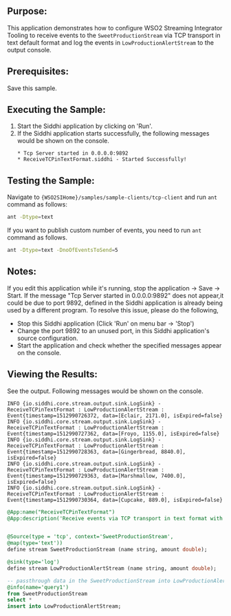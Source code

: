 ## Purpose:
This application demonstrates how to configure WSO2 Streaming Integrator Tooling to receive events to the `SweetProductionStream` via TCP transport in text default format and log the events in `LowProductionAlertStream` to the  output  console.

## Prerequisites:
Save this sample.

## Executing the Sample:
1) Start the Siddhi application by clicking on 'Run'.
2) If the Siddhi application starts successfully, the following messages would be shown on the console.
    ```
    * Tcp Server started in 0.0.0.0:9892
    * ReceiveTCPinTextFormat.siddhi - Started Successfully!
    ```

## Testing the Sample:
Navigate to `{WSO2SIHome}/samples/sample-clients/tcp-client` and run `ant` command as follows:
```bash
ant -Dtype=text
```
If you want to publish custom number of events, you need to run `ant` command as follows.
```bash
ant -Dtype=text -DnoOfEventsToSend=5
```

## Notes:
If you edit this application while it's running, stop the application -> Save -> Start.
If the message "Tcp Server started in 0.0.0.0:9892" does not appear,it could be due to port 9892, defined in the Siddhi application is already being used by a different program. To resolve this issue, please do the following,
* Stop this Siddhi application (Click 'Run' on menu bar -> 'Stop')
* Change the port 9892 to an unused port, in this Siddhi application's source configuration.
* Start the application and check whether the specified messages appear on the console.

## Viewing the Results:
See the output. Following messages would be shown on the console.
```
INFO {io.siddhi.core.stream.output.sink.LogSink} - ReceiveTCPinTextFormat : LowProductionAlertStream : Event{timestamp=1512990726372, data=[Eclair, 2171.0], isExpired=false}
INFO {io.siddhi.core.stream.output.sink.LogSink} - ReceiveTCPinTextFormat : LowProductionAlertStream : Event{timestamp=1512990727362, data=[Froyo, 1155.0], isExpired=false}
INFO {io.siddhi.core.stream.output.sink.LogSink} - ReceiveTCPinTextFormat : LowProductionAlertStream : Event{timestamp=1512990728363, data=[Gingerbread, 8840.0], isExpired=false}
INFO {io.siddhi.core.stream.output.sink.LogSink} - ReceiveTCPinTextFormat : LowProductionAlertStream : Event{timestamp=1512990729363, data=[Marshmallow, 7400.0], isExpired=false}
INFO {io.siddhi.core.stream.output.sink.LogSink} - ReceiveTCPinTextFormat : LowProductionAlertStream : Event{timestamp=1512990730364, data=[Cupcake, 889.0], isExpired=false}
```

```sql
@App:name("ReceiveTCPinTextFormat")
@App:description('Receive events via TCP transport in text format with default mapping and view the output on the console.')


@Source(type = 'tcp', context='SweetProductionStream',
@map(type='text'))
define stream SweetProductionStream (name string, amount double);

@sink(type='log')
define stream LowProductionAlertStream (name string, amount double);

-- passthrough data in the SweetProductionStream into LowProductionAlertStream
@info(name='query1')
from SweetProductionStream
select *
insert into LowProductionAlertStream;
```